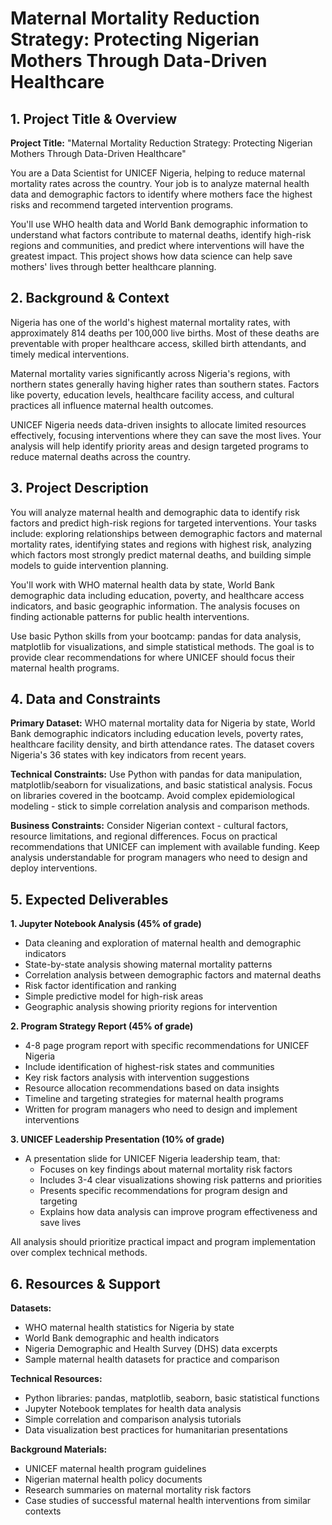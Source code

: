 # Maternal Mortality Reduction Strategy: Protecting Nigerian Mothers Through Data-Driven Healthcare

## 1. Project Title & Overview

**Project Title:** "Maternal Mortality Reduction Strategy: Protecting Nigerian Mothers Through Data-Driven Healthcare"

You are a Data Scientist for UNICEF Nigeria, helping to reduce maternal mortality rates across the country. Your job is to analyze maternal health data and demographic factors to identify where mothers face the highest risks and recommend targeted intervention programs.

You'll use WHO health data and World Bank demographic information to understand what factors contribute to maternal deaths, identify high-risk regions and communities, and predict where interventions will have the greatest impact. This project shows how data science can help save mothers' lives through better healthcare planning.

## 2. Background & Context

Nigeria has one of the world's highest maternal mortality rates, with approximately 814 deaths per 100,000 live births. Most of these deaths are preventable with proper healthcare access, skilled birth attendants, and timely medical interventions.

Maternal mortality varies significantly across Nigeria's regions, with northern states generally having higher rates than southern states. Factors like poverty, education levels, healthcare facility access, and cultural practices all influence maternal health outcomes.

UNICEF Nigeria needs data-driven insights to allocate limited resources effectively, focusing interventions where they can save the most lives. Your analysis will help identify priority areas and design targeted programs to reduce maternal deaths across the country.

## 3. Project Description

You will analyze maternal health and demographic data to identify risk factors and predict high-risk regions for targeted interventions. Your tasks include: exploring relationships between demographic factors and maternal mortality rates, identifying states and regions with highest risk, analyzing which factors most strongly predict maternal deaths, and building simple models to guide intervention planning.

You'll work with WHO maternal health data by state, World Bank demographic data including education, poverty, and healthcare access indicators, and basic geographic information. The analysis focuses on finding actionable patterns for public health interventions.

Use basic Python skills from your bootcamp: pandas for data analysis, matplotlib for visualizations, and simple statistical methods. The goal is to provide clear recommendations for where UNICEF should focus their maternal health programs.

## 4. Data and Constraints

**Primary Dataset:** WHO maternal mortality data for Nigeria by state, World Bank demographic indicators including education levels, poverty rates, healthcare facility density, and birth attendance rates. The dataset covers Nigeria's 36 states with key indicators from recent years.

**Technical Constraints:** Use Python with pandas for data manipulation, matplotlib/seaborn for visualizations, and basic statistical analysis. Focus on libraries covered in the bootcamp. Avoid complex epidemiological modeling - stick to simple correlation analysis and comparison methods.

**Business Constraints:** Consider Nigerian context - cultural factors, resource limitations, and regional differences. Focus on practical recommendations that UNICEF can implement with available funding. Keep analysis understandable for program managers who need to design and deploy interventions.

## 5. Expected Deliverables

**1. Jupyter Notebook Analysis (45% of grade)**
- Data cleaning and exploration of maternal health and demographic indicators
- State-by-state analysis showing maternal mortality patterns
- Correlation analysis between demographic factors and maternal deaths
- Risk factor identification and ranking
- Simple predictive model for high-risk areas
- Geographic analysis showing priority regions for intervention

**2. Program Strategy Report (45% of grade)**
- 4-8 page program report with specific recommendations for UNICEF Nigeria
- Include identification of highest-risk states and communities
- Key risk factors analysis with intervention suggestions
- Resource allocation recommendations based on data insights
- Timeline and targeting strategies for maternal health programs
- Written for program managers who need to design and implement interventions

**3. UNICEF Leadership Presentation (10% of grade)**
- A presentation slide for UNICEF Nigeria leadership team, that:
  - Focuses on key findings about maternal mortality risk factors
  - Includes 3-4 clear visualizations showing risk patterns and priorities
  - Presents specific recommendations for program design and targeting
  - Explains how data analysis can improve program effectiveness and save lives

All analysis should prioritize practical impact and program implementation over complex technical methods.

## 6. Resources & Support

**Datasets:**
- WHO maternal health statistics for Nigeria by state
- World Bank demographic and health indicators
- Nigeria Demographic and Health Survey (DHS) data excerpts
- Sample maternal health datasets for practice and comparison

**Technical Resources:**
- Python libraries: pandas, matplotlib, seaborn, basic statistical functions
- Jupyter Notebook templates for health data analysis
- Simple correlation and comparison analysis tutorials
- Data visualization best practices for humanitarian presentations

**Background Materials:**
- UNICEF maternal health program guidelines
- Nigerian maternal health policy documents
- Research summaries on maternal mortality risk factors
- Case studies of successful maternal health interventions from similar contexts